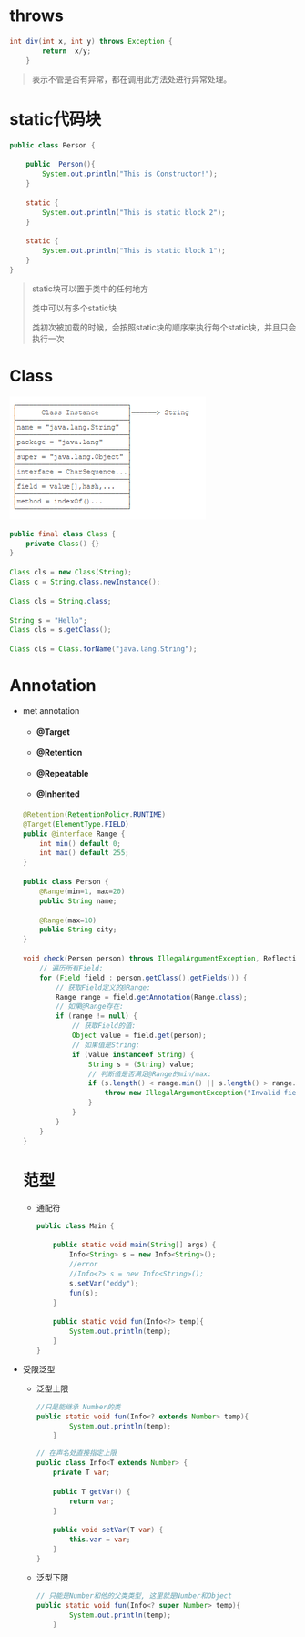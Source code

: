 # throws

```java
int div(int x, int y) throws Exception {
        return  x/y;
    }
```

>  表示不管是否有异常，都在调用此方法处进行异常处理。

# static代码块

```java
public class Person {

    public  Person(){
        System.out.println("This is Constructor!");
    }

    static {
        System.out.println("This is static block 2");
    }

    static {
        System.out.println("This is static block 1");
    }
}
```

> static块可以置于类中的任何地方
>
> 类中可以有多个static块
>
> 类初次被加载的时候，会按照static块的顺序来执行每个static块，并且只会执行一次

# Class

![image-20200814154815498](java.assets/image-20200814154815498.png)

```java
public final class Class {
    private Class() {}
}

Class cls = new Class(String);
Class c = String.class.newInstance();

Class cls = String.class;

String s = "Hello";
Class cls = s.getClass();

Class cls = Class.forName("java.lang.String");
```

# Annotation

- met annotation

  - #### @Target

  - #### @Retention

  - #### @Repeatable

  - #### @Inherited

  ```java
  @Retention(RetentionPolicy.RUNTIME)
  @Target(ElementType.FIELD)
  public @interface Range {
      int min() default 0;
      int max() default 255;
  }
  
  public class Person {
      @Range(min=1, max=20)
      public String name;
  
      @Range(max=10)
      public String city;
  }
  
  void check(Person person) throws IllegalArgumentException, ReflectiveOperationException {
      // 遍历所有Field:
      for (Field field : person.getClass().getFields()) {
          // 获取Field定义的@Range:
          Range range = field.getAnnotation(Range.class);
          // 如果@Range存在:
          if (range != null) {
              // 获取Field的值:
              Object value = field.get(person);
              // 如果值是String:
              if (value instanceof String) {
                  String s = (String) value;
                  // 判断值是否满足@Range的min/max:
                  if (s.length() < range.min() || s.length() > range.max()) {
                      throw new IllegalArgumentException("Invalid field: " + field.getName());
                  }
              }
          }
      }
  }
  ```

  # 范型
  
  - 通配符
  
    ```java
    public class Main {
    
        public static void main(String[] args) {
            Info<String> s = new Info<String>();
            //error
            //Info<?> s = new Info<String>();
            s.setVar("eddy");
            fun(s);
        }
    
        public static void fun(Info<?> temp){
            System.out.println(temp);
        }
    }
    ```
  
    

- 受限泛型

  - 泛型上限

    ```java
    //只是能继承 Number的类
    public static void fun(Info<? extends Number> temp){
            System.out.println(temp);
        }
    ```

    ```java
    // 在声名处直接指定上限
    public class Info<T extends Number> {
        private T var;
    
        public T getVar() {
            return var;
        }
    
        public void setVar(T var) {
            this.var = var;
        }
    }
    ```
    
  - 泛型下限

    ```java
    // 只能是Number和他的父类类型, 这里就是Number和Object 
    public static void fun(Info<? super Number> temp){
            System.out.println(temp);
        }
    ```
    
    

    